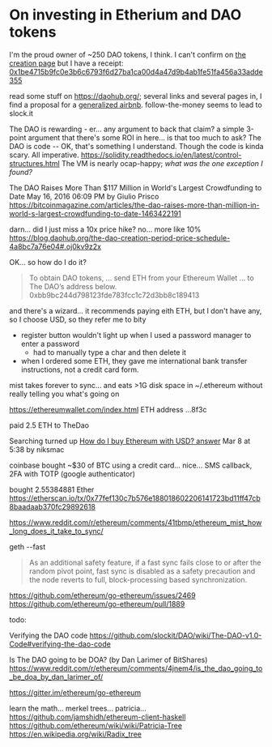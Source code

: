 # On investing in Etherium and DAO tokens


I'm the proud owner of ~250 DAO tokens, I think. I can't confirm on [the creation page](https://daohub.org/creation.html) but I have a receipt:
[0x1be4715b9fc0e3b6c6793f6d27ba1ca00d4a47d9b4ab1fe51fa456a33adde355](https://etherscan.io/tx/0x1be4715b9fc0e3b6c6793f6d27ba1ca00d4a47d9b4ab1fe51fa456a33adde355)

read some stuff on https://daohub.org/; several links and several pages in, I find a proposal for a [generalized airbnb](https://forum.daohub.org/t/slock-it-proposal-1-discussion-thread/539).
follow-the-money seems to lead to slock.it

The DAO is rewarding - er... any argument to back that claim? a simple 3-point argument that there's some ROI in here... is that too much to ask?
The DAO is code -- OK, that's something I understand. Though the code is kinda scary. All imperative.
https://solidity.readthedocs.io/en/latest/control-structures.html
The VM is nearly ocap-happy; *what was the one exception I found?*

The DAO Raises More Than $117 Million in World's Largest Crowdfunding to Date
May 16, 2016 06:09 PM by Giulio Prisco
https://bitcoinmagazine.com/articles/the-dao-raises-more-than-million-in-world-s-largest-crowdfunding-to-date-1463422191

darn... did I just miss a 10x price hike? no... more like 10%
https://blog.daohub.org/the-dao-creation-period-price-schedule-4a8bc7a76e04#.oj0kv9z2x

OK... so how do I do it?
> To obtain DAO tokens, ... send ETH from your Ethereum Wallet ... to The DAO’s address below.
> 0xbb9bc244d798123fde783fcc1c72d3bb8c189413

and there's a wizard... it recommends paying eith ETH, but I don't have any, so I choose USD,
so they refer me to bity
  - register button wouldn't light up when I used a password manager to enter a password
    - had to manually type a char and then delete it
  - when I ordered some ETH, they gave me international bank transfer instructions, not a credit card form.

mist takes forever to sync... and eats >1G disk space in ~/.ethereum without really telling you what's going on


https://ethereumwallet.com/index.html
ETH address
...8f3c

paid 2.5 ETH to TheDao

Searching turned up [How do I buy Ethereum with USD? answer](http://ethereum.stackexchange.com/a/1916) Mar 8 at 5:38 by niksmac

coinbase
bought ~$30 of BTC using a credit card... nice...
SMS callback, 2FA with TOTP (google authenticator)

bought 2.55384881 Ether
https://etherscan.io/tx/0x77fef130c7b576e188018602206141723bd11ff47cb8baadaab370fc29892618


https://www.reddit.com/r/ethereum/comments/41tbmp/ethereum_mist_how_long_does_it_take_to_sync/

geth --fast


> As an additional safety feature, if a fast sync fails close to or after the random pivot point, fast sync is disabled as a safety precaution and the node reverts to full, block-processing based synchronization.

https://github.com/ethereum/go-ethereum/issues/2469
https://github.com/ethereum/go-ethereum/pull/1889

todo:

Verifying the DAO code
https://github.com/slockit/DAO/wiki/The-DAO-v1.0-Code#verifying-the-dao-code

Is The DAO going to be DOA? (by Dan Larimer of BitShares)
https://www.reddit.com/r/ethereum/comments/4jnem4/is_the_dao_going_to_be_doa_by_dan_larimer_of/

https://gitter.im/ethereum/go-ethereum

learn the math... merkel trees... patricia...
https://github.com/jamshidh/ethereum-client-haskell
https://github.com/ethereum/wiki/wiki/Patricia-Tree
https://en.wikipedia.org/wiki/Radix_tree
